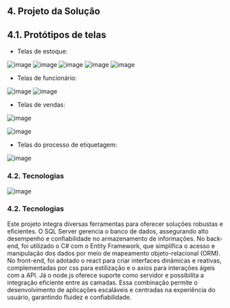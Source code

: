 ## 4. Projeto da Solução

## 4.1. Protótipos de telas

 - Telas de estoque:

![image](https://github.com/user-attachments/assets/9502f414-e9a6-4502-ba69-236b1722f7d4)
![image](https://github.com/user-attachments/assets/46e8737e-286b-4808-8e8e-f38298bf6966)
![image](https://github.com/user-attachments/assets/0290497e-da7f-424c-869e-0e3cd7993aa5)
![image](https://github.com/user-attachments/assets/2177f451-792e-486f-923f-ba3750cd31e4)
![image](https://github.com/user-attachments/assets/ad3aade5-b52b-47ae-ab97-f287887f4c6b)

 - Telas de funcionário:

![image](https://github.com/user-attachments/assets/4c0c1903-e3f2-40a7-b13f-60a707a652e3)
![image](https://github.com/user-attachments/assets/ca506d7a-1a0b-45f4-8f5d-cf7e54fad843)

 - Telas de vendas:

![image](https://github.com/user-attachments/assets/828eeec3-04b9-4385-9c5e-f804e7029d58)

![image](https://github.com/user-attachments/assets/b68a4e7e-6906-4882-b6a9-ad5eb65bbaf1)

 - Telas do processo de etiquetagem:

![image](https://github.com/user-attachments/assets/9be952a3-d7b5-401c-9b3d-3b1ceda52c35)

### 4.2. Tecnologias

![image](https://github.com/user-attachments/assets/563d50c9-9981-4a05-93f4-4a9099982e58)

### 4.2. Tecnologias

Este projeto integra diversas ferramentas para oferecer soluções robustas e eficientes. O SQL Server gerencia o banco de dados, assegurando alto desempenho e confiabilidade no armazenamento de informações. No back-end, foi utilizado o C# com o Entity Framework, que simplifica o acesso e manipulação dos dados por meio de mapeamento objeto-relacional (ORM). No front-end, foi adotado o react para criar interfaces dinâmicas e reativas, complementadas por css para estilização e o axios para interações ágeis com a API. Já o node.js oferece suporte como servidor e possibilita a integração eficiente entre as camadas. Essa combinação permite o desenvolvimento de aplicações escaláveis e centradas na experiência do usuário, garantindo fluidez e confiabilidade.
